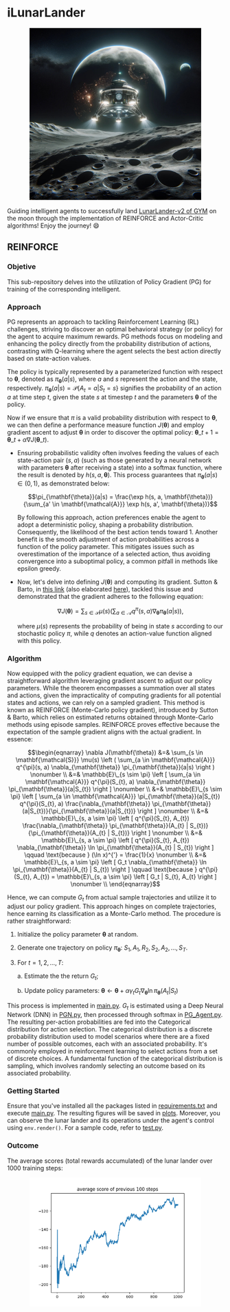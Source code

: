 # iLunarLander

<div align="center">
  <img src="iLunarLander.jpg" alt="drawing" width="400"/>
</div>

Guiding intelligent agents to successfully land [LunarLander-v2 of GYM](https://gymnasium.farama.org/environments/box2d/lunar_lander/) on the moon through the implementation of REINFORCE and Actor-Critic algorithms! Enjoy the journey! 😄

## REINFORCE

### Objetive
This sub-repository delves into the utilization of Policy Gradient (PG) for training of the corresponding intelligent.

### Approach
PG represents an approach to tackling Reinforcement Learning (RL) challenges, striving to discover an optimal behavioral strategy (or policy) for the agent to acquire maximum rewards. PG methods focus on modeling and enhancing the policy directly from the probability distribution of actions, contrasting with Q-learning where the agent selects the best action directly based on state-action values.

The policy is typically represented by a parameterized function with respect to $\mathbf{\theta}$, denoted as $\pi_{\mathbf{\theta}}(a|s)$, where $a$ and $s$ represent the action and the state, respectively. $\pi_{\mathbf{\theta}}(a|s) = \mathcal{P} \lbrace A_{t} = a | S_{t} = s \rbrace$ signifies the probability of an action $a$ at time step $t$, given the state $s$ at timestep $t$ and the parameters $\mathbf{\theta}$ of the policy.

Now if we ensure that $\pi$ is a valid probability distribution with respect to ${\mathbf{\theta}}$, we can then define a performance measure function $J(\mathbf{\theta})$ and employ gradient ascent to adjust $\mathbf{\theta}$ in order to discover the optimal policy: $\mathbf{\theta}\_{t+1} = \mathbf{\theta}\_{t} + \alpha \nabla J(\mathbf{\theta}\_{t})$.

- Ensuring probabilistic validity often involves feeding the values of each state-action pair ($s, a$) (such as those generated by a neural network with parameters $\mathbf{\theta}$ after receiving a state) into a softmax function, where the result is denoted by $h(s, a, \mathbf{\theta})$. This process guarantees that $\pi_{\mathbf{\theta}}(a|s) \in (0, 1)$, as demonstrated below:

  $$\pi_{\mathbf{\theta}}(a|s) = \frac{\exp h(s, a, \mathbf{\theta})}{\sum_{a' \in \mathbf{\mathcal{A}}} \exp h(s, a', \mathbf{\theta})}$$

  By following this approach, action preferences enable the agent to adopt a deterministic policy, shaping a probability distribution. Consequently, the likelihood of the best action tends toward $1$. Another benefit is the smooth adjustment of action probabilities across a function of the policy parameter. This mitigates issues such as overestimation of the importance of a selected action, thus avoiding convergence into a suboptimal policy, a common pitfall in methods like epsilon greedy.

- Now, let's delve into defining $J(\mathbf{\theta})$ and computing its gradient. Sutton & Barto, in [this link](http://incompleteideas.net/book/bookdraft2017nov5.pdf) (also elaborated [here](https://lilianweng.github.io/posts/2018-04-08-policy-gradient/)), tackled this issue and demonstrated that the gradient adheres to the following equation:

  $$\nabla J(\mathbf{\theta}) = \sum_{s \in \mathbf{\mathcal{S}}} \mu(s) \left ( \sum_{a \in \mathbf{\mathcal{A}}} q^{\pi}(s, a) \nabla_{\mathbf{\theta}} \pi_{\mathbf{\theta}}(a|s) \right ),$$
  
  where $\mu(s)$ represents the probability of being in state $s$ according to our stochastic policy $\pi$, while $q$ denotes an action-value function aligned with this policy.

### Algorithm

Now equipped with the policy gradient equation, we can devise a straightforward algorithm leveraging gradient ascent to adjust our policy parameters. While the theorem encompasses a summation over all states and actions, given the impracticality of computing gradients for all potential states and actions, we can rely on a sampled gradient. This method is known as REINFORCE (Monte-Carlo policy gradient), introduced by Sutton & Barto, which relies on estimated returns obtained through Monte-Carlo methods using episode samples. REINFORCE proves effective because the expectation of the sample gradient aligns with the actual gradient. In essence:

$$\begin{eqnarray} 
\nabla J(\mathbf{\theta}) &=& \sum_{s \in \mathbf{\mathcal{S}}} \mu(s) \left ( \sum_{a \in \mathbf{\mathcal{A}}} q^{\pi}(s, a) \nabla_{\mathbf{\theta}} \pi_{\mathbf{\theta}}(a|s) \right ) \nonumber \\
&=& \mathbb{E}\_{s \sim \pi} \left [ \sum_{a \in \mathbf{\mathcal{A}}} q^{\pi}(S_{t}, a) \nabla_{\mathbf{\theta}} \pi_{\mathbf{\theta}}(a|S_{t}) \right ] \nonumber \\
&=& \mathbb{E}\_{s \sim \pi} \left [ \sum_{a \in \mathbf{\mathcal{A}}} \pi_{\mathbf{\theta}}(a|S_{t}) q^{\pi}(S_{t}, a) \frac{\nabla_{\mathbf{\theta}} \pi_{\mathbf{\theta}}(a|S_{t})}{\pi_{\mathbf{\theta}}(a|S_{t})} \right ] \nonumber \\
&=& \mathbb{E}\_{s, a \sim \pi} \left [ q^{\pi}(S_{t}, A_{t}) \frac{\nabla_{\mathbf{\theta}} \pi_{\mathbf{\theta}}(A_{t} | S_{t})}{\pi_{\mathbf{\theta}}(A_{t} | S_{t})} \right ] \nonumber \\
&=& \mathbb{E}\_{s, a \sim \pi} \left [ q^{\pi}(S_{t}, A_{t}) \nabla_{\mathbf{\theta}} \ln \pi_{\mathbf{\theta}}(A_{t} | S_{t}) \right ] \qquad \text{because } (\ln x)^{'} = \frac{1}{x} \nonumber \\
&=& \mathbb{E}\_{s, a \sim \pi} \left [ G_t \nabla_{\mathbf{\theta}} \ln \pi_{\mathbf{\theta}}(A_{t} | S_{t}) \right ] \qquad \text{because } q^{\pi}(S_{t}, A_{t}) = \mathbb{E}\_{s, a \sim \pi} \left [ G_t | S_{t}, A_{t} \right ] \nonumber \\
\end{eqnarray}$$

Hence, we can compute $G_t$ from actual sample trajectories and utilize it to adjust our policy gradient. This approach hinges on complete trajectories, hence earning its classification as a Monte-Carlo method. The procedure is rather straightforward:

1. Initialize the policy parameter $\mathbf{\theta}$ at random.
  
2. Generate one trajectory on policy $\pi_{\mathbf{\theta}}$: $S_1, A_1, R_2, S_2, A_2, ..., S_T$.

3. For $t = 1, 2, ..., T$:
   
   a. Estimate the the return $G_t$;
  
   b. Update policy parameters: $\mathbf{\theta} \gets \mathbf{\theta} + \alpha \gamma_t G_t \nabla_{\mathbf{\theta}} \ln \pi_{\mathbf{\theta}}(A_{t} | S_{t})$

This process is implemented in [main.py](REINFORCE/main.py). $G_t$ is estimated using a Deep Neural Network (DNN) in [PGN.py](REINFORCE/PGN.py), then processed through softmax in [PG_Agent.py](REINFORCE/PG_Agent.py). The resulting per-action probabilities are fed into the Categorical distribution for action selection. The categorical distribution is a discrete probability distribution used to model scenarios where there are a fixed number of possible outcomes, each with an associated probability. It's commonly employed in reinforcement learning to select actions from a set of discrete choices. A fundamental function of the categorical distribution is sampling, which involves randomly selecting an outcome based on its associated probability.

### Getting Started

Ensure that you've installed all the packages listed in [requirements.txt](REINFORCE/requirements.txt) and execute [main.py](REINFORCE/main.py). The resulting figures will be saved in [plots](REINFORCE/plots/). Moreover, you can observe the lunar lander and its operations under the agent's control using `env.render()`. For a sample code, refer to [test.py](REINFORCE/test.py).


### Outcome

The average scores (total rewards accumulated) of the lunar lander over 1000 training steps:

<div align="center">
  <img src="REINFORCE/plots/REINFORCE_LunarLander-v2_0.0005_1000.png" alt="drawing" width="400"/>
</div>

